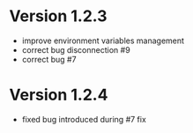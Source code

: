 # Version 1.2.3

* improve environment variables management
* correct bug disconnection #9
* correct bug #7

# Version 1.2.4

* fixed bug introduced during #7 fix 
